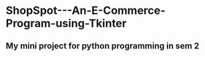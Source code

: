 # ShopSpot---An-E-Commerce-Program-using-Tkinter
## My mini project for python programming in sem 2
